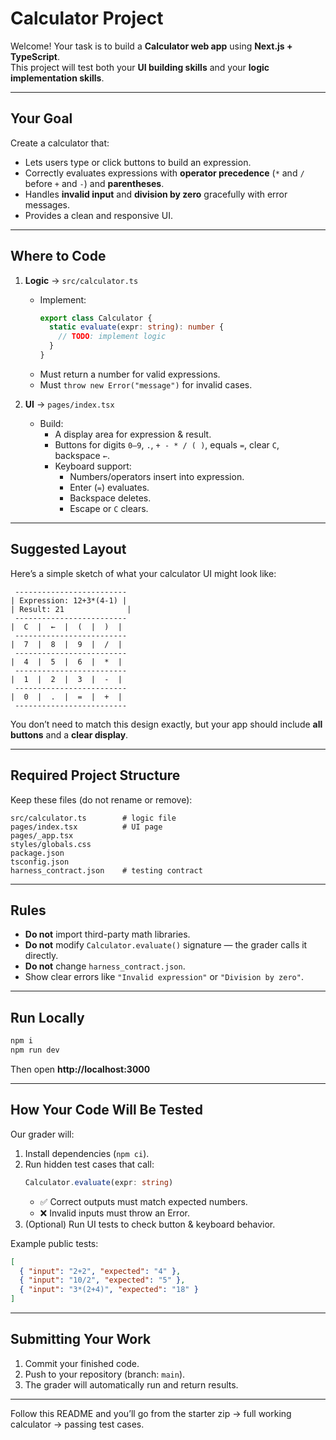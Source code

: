 # Calculator Project

Welcome! Your task is to build a **Calculator web app** using **Next.js + TypeScript**.  
This project will test both your **UI building skills** and your **logic implementation skills**.

---

## Your Goal
Create a calculator that:
- Lets users type or click buttons to build an expression.  
- Correctly evaluates expressions with **operator precedence** (`*` and `/` before `+` and `-`) and **parentheses**.  
- Handles **invalid input** and **division by zero** gracefully with error messages.  
- Provides a clean and responsive UI.  

---

## Where to Code
1. **Logic** → `src/calculator.ts`  
   - Implement:
     ```ts
     export class Calculator {
       static evaluate(expr: string): number {
         // TODO: implement logic
       }
     }
     ```
   - Must return a number for valid expressions.  
   - Must `throw new Error("message")` for invalid cases.  

2. **UI** → `pages/index.tsx`  
   - Build:
     - A display area for expression & result.  
     - Buttons for digits `0–9`, `.`, `+ - * / ( )`, equals `=`, clear `C`, backspace `←`.  
     - Keyboard support:  
       - Numbers/operators insert into expression.  
       - Enter (`=`) evaluates.  
       - Backspace deletes.  
       - Escape or `C` clears.  

---

## Suggested Layout
Here’s a simple sketch of what your calculator UI might look like:

```
 -------------------------
| Expression: 12+3*(4-1) |
| Result: 21              |
 -------------------------
|  C  |  ←  |  (  |  )  |
 -------------------------
|  7  |  8  |  9  |  /  |
 -------------------------
|  4  |  5  |  6  |  *  |
 -------------------------
|  1  |  2  |  3  |  -  |
 -------------------------
|  0  |  .  |  =  |  +  |
 -------------------------
```

You don’t need to match this design exactly, but your app should include **all buttons** and a **clear display**.

---

## Required Project Structure
Keep these files (do not rename or remove):
```
src/calculator.ts        # logic file
pages/index.tsx          # UI page
pages/_app.tsx
styles/globals.css
package.json
tsconfig.json
harness_contract.json    # testing contract
```

---

## Rules
- **Do not** import third-party math libraries.  
- **Do not** modify `Calculator.evaluate()` signature — the grader calls it directly.  
- **Do not** change `harness_contract.json`.  
- Show clear errors like `"Invalid expression"` or `"Division by zero"`.  

---

## Run Locally
```bash
npm i
npm run dev
```
Then open **http://localhost:3000**

---

## How Your Code Will Be Tested
Our grader will:
1. Install dependencies (`npm ci`).  
2. Run hidden test cases that call:  
   ```ts
   Calculator.evaluate(expr: string)
   ```  
   - ✅ Correct outputs must match expected numbers.  
   - ❌ Invalid inputs must throw an Error.  
3. (Optional) Run UI tests to check button & keyboard behavior.  

Example public tests:
```json
[
  { "input": "2+2", "expected": "4" },
  { "input": "10/2", "expected": "5" },
  { "input": "3*(2+4)", "expected": "18" }
]
```

---

## Submitting Your Work
1. Commit your finished code.  
2. Push to your repository (branch: `main`).  
3. The grader will automatically run and return results.  

---

 Follow this README and you’ll go from the starter zip → full working calculator → passing test cases.
